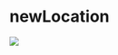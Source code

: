 # newLocation
[![](https://jitpack.io/v/v200123/newLocation.svg)](https://jitpack.io/#v200123/newLocation)
